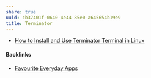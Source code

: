 ```yaml
---
share: true
uuid: cb37401f-0640-4e44-85e0-a645654b19e9
title: Terminator
---
```

* [How to Install and Use Terminator Terminal in Linux](https://www.linuxshelltips.com/terminator-terminal-emulator/)

#### Backlinks

* [Favourite Everyday Apps](/444ff7c7-77b4-483c-b801-3955d2daeb0a)